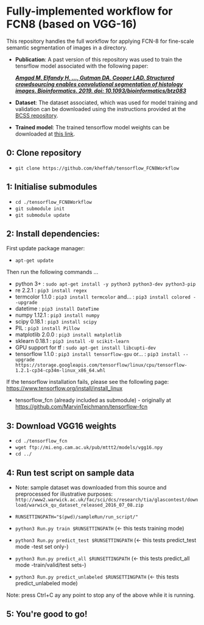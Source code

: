 # Fully-implemented workflow for FCN8 (based on VGG-16)

This repository handles the full workflow for applying FCN-8 for fine-scale semantic segmentation of images in a directory. 

- **Publication**: A past version of this repository was used to train the tensrflow model associated with the following paper: 

  ***_[Amgad M, Elfandy H, ..., Gutman DA, Cooper LAD. Structured crowdsourcing enables convolutional segmentation of histology images. Bioinformatics. 2019. doi: 10.1093/bioinformatics/btz083](https://academic.oup.com/bioinformatics/article/35/18/3461/5307750)_***

- **Dataset**: The dataset associated, which was used for model training and validation can be downloaded using the instructions provided at the [BCSS repository](https://github.com/PathologyDataScience/BCSS).

- **Trained model**: The trained tensorflow model weights can be downloaded at [this link](https://drive.google.com/drive/folders/1mSd3ZG1lnno_RuTHQXSU0GRAhtR21yIy?usp=sharing).

## 0: Clone repository

* `git clone https://github.com/kheffah/tensorflow_FCN8Workflow`

## 1: Initialise submodules

* `cd ./tensorflow_FCN8Workflow`
* `git submodule init`
* `git submodule update`

## 2: Install dependencies:

First update package manager: 

* `apt-get update`

Then run the following commands ...

* python 3+                 : `sudo apt-get install -y python3 python3-dev python3-pip`
* re 2.2.1                  : `pip3 install regex`
* termcolor 1.1.0           : `pip3 install termcolor`
                     and... : `pip3 install colored --upgrade`
* datetime                  : `pip3 install DateTime`
* numpy 1.12.1              : `pip3 install numpy`
* scipy 0.18.1              : `pip3 install scipy`
* PIL                       : `pip3 install Pillow`
* matplotlib 2.0.0          : `pip3 install matplotlib`
* sklearn 0.18.1            : `pip3 install -U scikit-learn`
* GPU support for tf        : `sudo apt-get install libcupti-dev`
* tensorflow 1.1.0          : `pip3 install tensorflow-gpu`
                      or... : `pip3 install --upgrade  https://storage.googleapis.com/tensorflow/linux/cpu/tensorflow-1.2.1-cp34-cp34m-linux_x86_64.whl`

If the tensorflow installation fails, please see the followling page: https://www.tensorflow.org/install/install_linux

* tensorflow_fcn (already included as submodule) - originally at https://github.com/MarvinTeichmann/tensorflow-fcn

## 3: Download VGG16 weights

* `cd ./tensorflow_fcn`
* `wget ftp://mi.eng.cam.ac.uk/pub/mttt2/models/vgg16.npy`
* `cd ../`

## 4: Run test script on sample data

* Note: sample dataset was downloaded from this source and preprocessed for illustrative purposes: `http://www2.warwick.ac.uk/fac/sci/dcs/research/tia/glascontest/download/warwick_qu_dataset_released_2016_07_08.zip`

* `RUNSETTINGPATH="$(pwd)/sampleRun/run_script/"`
* `python3 Run.py train $RUNSETTINGPATH` (<- this tests training mode)
* `python3 Run.py predict_test $RUNSETTINGPATH` (<- this tests predict_test mode -test set only-)
* `python3 Run.py predict_all $RUNSETTINGPATH` (<- this tests predict_all mode -train/valid/test sets-)
* `python3 Run.py predict_unlabeled $RUNSETTINGPATH` (<- this tests predict_unlabeled mode)

Note: press Ctrl+C ay any point to stop any of the above while it is running.

## 5: You're good to go!
